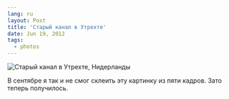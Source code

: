 ```yaml
---
lang: ru
layout: Post
title: 'Старый канал в Утрехте'
date: Jun 19, 2012
tags:
  - photos
---
```


![Старый канал в Утрехте, Нидерланды](photo://179)

В сентябре я так и не смог склеить эту картинку из пяти кадров. Зато теперь получилось.
